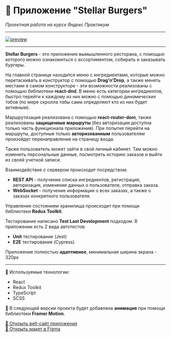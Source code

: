 # :hamburger: Приложение "Stellar Burgers"

_Проектная работа на курсе Яндекс Практикум_

---

[![preview](https://i.ibb.co/gtKCqHn/11.jpg)]()

---

**Stellar Burgers** - это приложение вымышленного ресторана, с помощью которого можно ознакомиться с ассортиментом, собирать и заказывать бургеры.

На главной странице находится меню с ингредиентами, которые можно перетаскивать в конструктор с помощью **Drag'n'Drop**, а также менять местами в самом конструкторе - эти возможности реализованы с помощью библиотеки **react-dnd**. В меню есть категории ингредиентов, быстро перейти к каждому из них можно с помощью _динамических табов_ (по мере скролла _табы_ сами определяют кто из них будет активным).

Маршрутизация реализована с помощью **react-router-dom**, также реализованы **защищенные маршруты** (без авторизации доступна только часть функционала приложения). При попытке перейти на маршруты, доступные только **авторизованным** пользователям произойдет перенаправление на страницу входа.

Также пользователь может зайти в свой личный кабинет. Там можно изменить персональные данные, посмотреть историю заказов и выйти из своей учетной записи.

Взаимодействие с сервером происходит посредством:

-    **REST API** - получение списка ингредиентов, регистрация, авторизация, изменение данных о пользователе, отправка заказа.
-    **WebSocket** - получение информации о всех заказах, а также о заказах конкретного пользователя.

Управление состоянием хранилища происходит при помощи библиотеки **Redux Toolkit**.

Тестирование написано **Test Last Development** подходом. В приложении есть 2 вида автотестов:

-    **Unit** тестирование (Jest)
-    **E2E** тестирование (Cypress)

Приложение полностью **адаптивное**, минимальная ширина экрана - 320px

---

🔨 Используемые технологии:

-    React
-    Redux Toolkit
-    TypeScript
-    SCSS

🚧 В следующей версии проекта будет добавлена **анимация** при помощи библиотеки **Framer Motion**.

[:link: Открыть веб-сайт приложения](https://stellar-burgers-56ku.onrender.com/)  
[:link: Открыть макет в Figma](https://www.figma.com/file/zFGN2O5xktHl9VmoOieq5E/React-_-%D0%9F%D1%80%D0%BE%D0%B5%D0%BA%D1%82%D0%BD%D1%8B%D0%B5-%D0%B7%D0%B0%D0%B4%D0%B0%D1%87%D0%B8_external_link?type=design&node-id=849-1002&mode=design)
